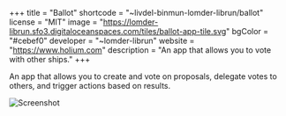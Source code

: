 +++
title = "Ballot"
shortcode = "~livdel-binmun-lomder-librun/ballot"
license = "MIT"
image = "https://lomder-librun.sfo3.digitaloceanspaces.com/tiles/ballot-app-tile.svg"
bgColor = "#cebef0"
developer = "~lomder-librun"
website = "https://www.holium.com"
description = "An app that allows you to vote with other ships."
+++

An app that allows you to create and vote on proposals, delegate votes to others, and trigger actions based on results.

![Screenshot](https://storage.googleapis.com/media.urbit.org/site/ecosystem/applications/ballot.png)